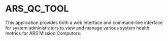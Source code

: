 # ARS_QC_TOOL
This application provides both a web interface and command-line interface for system administrators to view and manage various system health metrics for ARS Mission Computers.
